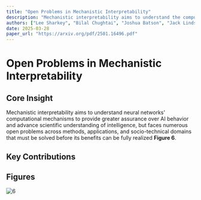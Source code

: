 ```yaml
---
title: "Open Problems in Mechanistic Interpretability"
description: "Mechanistic interpretability aims to understand the computational mechanisms underlying neural networks' capabilities in order to accomplish concrete scientific and engineering goals. Progress in this..."
authors: ["Lee Sharkey", "Bilal Chughtai", "Joshua Batson", "Jack Lindsey", "Jeff Wu", "Lucius Bushnaq", "Nicholas Goldowsky-Dill", "Stefan Heimersheim", "Alejandro Ortega", "Joseph Bloom", "Stella Biderman", "Adrià Garriga-Alonso", "Arthur Conmy", "Neel Nanda", "Jessica Rumbelow", "Martin Wattenberg", "Nandi Schoots", "Joseph Miller", "Eric J. Michaud", "Stephen Casper", "Max Tegmark", "William Saunders", "David Bau", "Eric Todd", "Atticus Geiger", "Mor Geva", "Jesse Hoogland", "Daniel Murfet", "Thomas McGrath"]
date: 2025-03-28
paper_url: "https://arxiv.org/pdf/2501.16496.pdf"
---
```


# Open Problems in Mechanistic Interpretability

## Core Insight
Mechanistic interpretability aims to understand neural networks' computational mechanisms to provide greater assurance over AI behavior and advance scientific understanding of intelligence, but faces numerous open problems across methods, applications, and socio-technical domains that must be solved before its benefits can be fully realized **Figure 6**.

## Key Contributions

## Figures

![6](https://assets.afspies.com/figures/8a94d7fb8b580621979396042aef89dbd6ec37fb/fig6.png)

